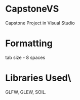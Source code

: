 # CapstoneVS
Capstone Project in Visual Studio
# Formatting
tab size - 8 spaces
# Libraries Used\
GLFW, GLEW, SOIL.

